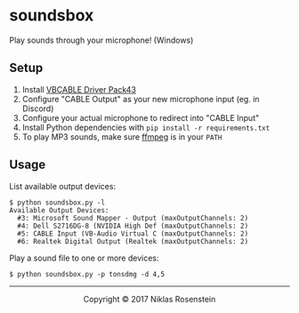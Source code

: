 # soundsbox

Play sounds through your microphone! (Windows)

## Setup

1) Install [VBCABLE Driver Pack43](https://www.vb-audio.com/Cable/index.htm)
2) Configure "CABLE Output" as your new microphone input (eg. in Discord)
3) Configure your actual microphone to redirect into "CABLE Input"
4) Install Python dependencies with `pip install -r requirements.txt`
5) To play MP3 sounds, make sure [ffmpeg](http://ffmpeg.zeranoe.com/builds/)
   is in your `PATH`

## Usage

List available output devices:

```
$ python soundsbox.py -l
Available Output Devices:
  #3: Microsoft Sound Mapper - Output (maxOutputChannels: 2)
  #4: Dell S2716DG-8 (NVIDIA High Def (maxOutputChannels: 2)
  #5: CABLE Input (VB-Audio Virtual C (maxOutputChannels: 2)
  #6: Realtek Digital Output (Realtek (maxOutputChannels: 2)
```

Play a sound file to one or more devices:

```
$ python soundsbox.py -p tonsdmg -d 4,5
```

---

<p align="center">Copyright &copy; 2017 Niklas Rosenstein</p>
